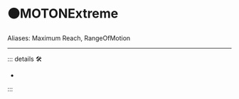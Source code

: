 # 🟠<motor>MOTONExtreme</motor>

>

Aliases: Maximum Reach, RangeOfMotion

---

<!-- =================================================== -->
<!-- =================================================== -->
<!-- =================================================== -->
<!-- =================================================== -->
<!-- =================================================== -->
::: details 🛠

-

:::
